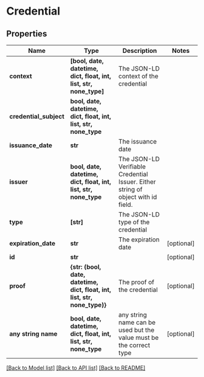 # Credential


## Properties
Name | Type | Description | Notes
------------ | ------------- | ------------- | -------------
**context** | **[bool, date, datetime, dict, float, int, list, str, none_type]** | The JSON-LD context of the credential | 
**credential_subject** | **bool, date, datetime, dict, float, int, list, str, none_type** |  | 
**issuance_date** | **str** | The issuance date | 
**issuer** | **bool, date, datetime, dict, float, int, list, str, none_type** | The JSON-LD Verifiable Credential Issuer. Either string of object with id field. | 
**type** | **[str]** | The JSON-LD type of the credential | 
**expiration_date** | **str** | The expiration date | [optional] 
**id** | **str** |  | [optional] 
**proof** | **{str: (bool, date, datetime, dict, float, int, list, str, none_type)}** | The proof of the credential | [optional] 
**any string name** | **bool, date, datetime, dict, float, int, list, str, none_type** | any string name can be used but the value must be the correct type | [optional]

[[Back to Model list]](../README.md#documentation-for-models) [[Back to API list]](../README.md#documentation-for-api-endpoints) [[Back to README]](../README.md)



